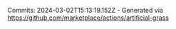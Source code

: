 Commits: 2024-03-02T15:13:19.152Z - Generated via https://github.com/marketplace/actions/artificial-grass
<br>
